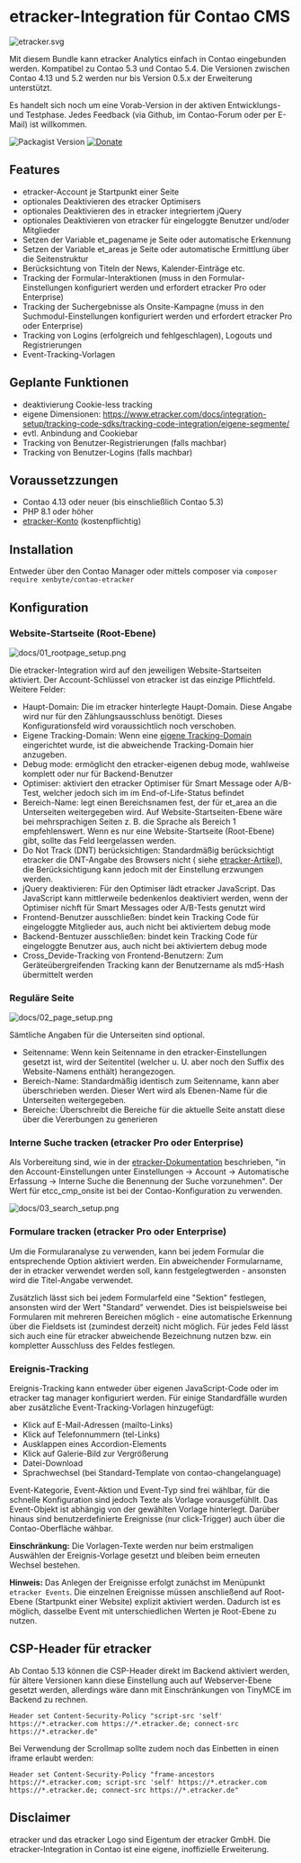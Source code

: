 # etracker-Integration für Contao CMS

![etracker.svg](etracker.svg)

Mit diesem Bundle kann etracker Analytics einfach in Contao eingebunden werden. Kompatibel zu Contao 5.3 und Contao 5.4.
Die Versionen zwischen Contao 4.13 und 5.2 werden nur bis Version 0.5.x der Erweiterung unterstützt.

Es handelt sich noch um eine Vorab-Version in der aktiven Entwicklungs- und Testphase. Jedes Feedback (via Github, im
Contao-Forum oder per E-Mail) ist willkommen.

![Packagist Version](https://img.shields.io/packagist/v/xenbyte/contao-etracker)
[![Donate](https://img.shields.io/badge/Donate-PayPal-blue.svg)](https://www.paypal.com/donate/?hosted_button_id=J425R728CYH9N)

## Features

* etracker-Account je Startpunkt einer Seite
* optionales Deaktivieren des etracker Optimisers
* optionales Deaktivieren des in etracker integriertem jQuery
* optionales Deaktivieren von etracker für eingeloggte Benutzer und/oder Mitglieder
* Setzen der Variable et_pagename je Seite oder automatische Erkennung
* Setzen der Variable et_areas je Seite oder automatische Ermittlung über die Seitenstruktur
* Berücksichtung von Titeln der News, Kalender-Einträge etc.
* Tracking der Formular-Interaktionen (muss in den Formular-Einstellungen konfiguriert werden und erfordert etracker Pro
  oder Enterprise)
* Tracking der Suchergebnisse als Onsite-Kampagne (muss in den Suchmodul-Einstellungen konfiguriert werden und erfordert
  etracker Pro oder Enterprise)
* Tracking von Logins (erfolgreich und fehlgeschlagen), Logouts und Registrierungen
* Event-Tracking-Vorlagen

## Geplante Funktionen

* deaktivierung Cookie-less tracking
* eigene Dimensionen: https://www.etracker.com/docs/integration-setup/tracking-code-sdks/tracking-code-integration/eigene-segmente/
* evtl. Anbindung and Cookiebar
* Tracking von Benutzer-Registrierungen (falls machbar)
* Tracking von Benutzer-Logins (falls machbar)

## Voraussetzzungen

* Contao 4.13 oder neuer (bis einschließlich Contao 5.3)
* PHP 8.1 oder höher
* [etracker-Konto](https://www.xenbyte.com/go-etracker) (kostenpflichtig)

## Installation

Entweder über den Contao Manager oder mittels composer via `composer require xenbyte/contao-etracker`

## Konfiguration

### Website-Startseite (Root-Ebene)

![docs/01_rootpage_setup.png](docs/01_rootpage_setup.png)

Die etracker-Integration wird auf den jeweiligen Website-Startseiten aktiviert. Der Account-Schlüssel von etracker ist
das einzige Pflichtfeld. Weitere Felder:

* Haupt-Domain: Die im etracker hinterlegte Haupt-Domain. Diese Angabe wird nur für den Zählungsausschluss benötigt.
  Dieses Konfigurationsfeld wird voraussichtlich noch verschoben.
* Eigene Tracking-Domain: Wenn
  eine [eigene Tracking-Domain](https://www.etracker.com/docs/integration-setup/tracking-code-sdks/eigene-tracking-domain-einrichten/)
  eingerichtet wurde, ist die abweichende Tracking-Domain hier anzugeben.
* Debug mode: ermöglicht den etracker-eigenen debug mode, wahlweise komplett oder nur für Backend-Benutzer
* Optimiser: aktiviert den etracker Optimiser für Smart Message oder A/B-Test, welcher jedoch sich im im
  End-of-Life-Status befindet
* Bereich-Name: legt einen Bereichsnamen fest, der für et_area an die Unterseiten weitergegeben wird. Auf
  Website-Startseiten-Ebene wäre bei mehrsprachigen Seiten z. B. die Sprache als Bereich 1 empfehlenswert. Wenn es nur
  eine Website-Startseite (Root-Ebene) gibt, sollte das Feld leergelassen werden.
* Do Not Track (DNT) berücksichtigen: Standardmäßig berücksichtigt etracker die DNT-Angabe des Browsers nicht (
  siehe [etracker-Artikel](https://www.etracker.com/tipp-der-woche-do-not-track/)), die Berücksichtigung kann jedoch mit
  der Einstellung erzwungen werden.
* jQuery deaktivieren: Für den Optimiser lädt etracker JavaScript. Das JavaScript kann mittlerweile bedenkenlos
  deaktiviert werden, wenn der Optimiser nichft für Smart Messages oder A/B-Tests genutzt wird
* Frontend-Benutzer ausschließen: bindet kein Tracking Code für eingeloggte Mitglieder aus, auch nicht bei aktiviertem
  debug mode
* Backend-Bentuzer ausschließen: bindet kein Tracking Code für eingeloggte Benutzer aus, auch nicht bei aktiviertem
  debug mode
* Cross_Devide-Tracking von Frontend-Benutzern: Zum Geräteübergreifenden Tracking kann der Benutzername als md5-Hash
  übermittelt werden

### Reguläre Seite

![docs/02_page_setup.png](docs/02_page_setup.png)

Sämtliche Angaben für die Unterseiten sind optional.

* Seitenname: Wenn kein Seitenname in den etracker-Einstellungen gesetzt ist, wird der Seitentitel (welcher u. U. aber
  noch den Suffix des Website-Namens enthält) herangezogen.
* Bereich-Name: Standardmäßig identisch zum Seitenname, kann aber überschrieben werden. Dieser Wert wird als Ebenen-Name
  für die Unterseiten weitergegeben.
* Bereiche: Überschreibt die Bereiche für die aktuelle Seite anstatt diese über die Vererbungen zu generieren

### Interne Suche tracken (etracker Pro oder Enterprise)

Als Vorbereitung sind, wie in
der [etracker-Dokumentation](https://www.etracker.com/docs/integration-setup/tracking-code-sdks/tracking-code-integration/onsite-kampagnen/)
beschrieben, "in den Account-Einstellungen unter Einstellungen → Account → Automatische Erfassung → Interne Suche die
Benennung der Suche vorzunehmen". Der Wert für etcc_cmp_onsite ist bei der Contao-Konfiguration zu verwenden.

![docs/03_search_setup.png](docs/03_search_setup.png)

### Formulare tracken (etracker Pro oder Enterprise)

Um die Formularanalyse zu verwenden, kann bei jedem Formular die entsprechende Option aktiviert werden. Ein abweichender
Formularname, der in etracker verwendet werden soll, kann festgelegtwerden - ansonsten wird die Titel-Angabe verwendet.

Zusätzlich lässt sich bei jedem Formularfeld eine "Sektion" festlegen, ansonsten wird der Wert "Standard" verwendet.
Dies ist beispielsweise bei Formularen mit mehreren Bereichen möglich - eine automatische Erkennung über die Fieldsets
ist (zumindest derzeit) nicht möglich. Für jedes Feld lässt sich auch eine für etracker abweichende Bezeichnung nutzen
bzw. ein kompletter Ausschluss des Feldes festlegen.

### Ereignis-Tracking

Ereignis-Tracking kann entweder über eigenen JavaScript-Code oder im etracker tag manager konfiguriert werden. Für
einige Standardfälle wurden aber zusätzliche Event-Tracking-Vorlagen hinzugefügt:

* Klick auf E-Mail-Adressen (mailto-Links)
* Klick auf Telefonnummern (tel-Links)
* Ausklappen eines Accordion-Elements
* Klick auf Galerie-Bild zur Vergrößerung
* Datei-Download
* Sprachwechsel (bei Standard-Template von contao-changelanguage)

Event-Kategorie, Event-Aktion und Event-Typ sind frei wählbar, für die schnelle Konfiguration sind jedoch Texte als
Vorlage vorausgefühllt. Das Event-Objekt ist abhängig von der gewählten Vorlage hinterlegt. Darüber hinaus sind
benutzerdefinierte Ereignisse (nur click-Trigger) auch über die Contao-Oberfläche wähbar.

**Einschränkung:** Die Vorlagen-Texte werden nur beim erstmaligen Auswählen der Ereignis-Vorlage gesetzt und bleiben
beim erneuten Wechsel bestehen.

**Hinweis:** Das Anlegen der Ereignisse erfolgt zunächst im Menüpunkt `etracker Events`. Die einzelnen Ereignisse müssen
anschließend auf Root-Ebene (Startpunkt einer Website) explizit aktiviert werden. Dadurch ist es möglich, dasselbe Event
mit unterschiedlichen Werten je Root-Ebene zu nutzen.

## CSP-Header für etracker

Ab Contao 5.13 können die CSP-Header direkt im Backend aktiviert werden, für ältere Versionen kann diese Einstellung
auch auf Webserver-Ebene gesetzt werden, allerdings wäre dann mit Einschränkungen von TinyMCE im Backend zu rechnen.

```
Header set Content-Security-Policy "script-src 'self' https://*.etracker.com https://*.etracker.de; connect-src https://*.etracker.de"
```

Bei Verwendung der Scrollmap sollte zudem noch das Einbetten in einen iframe erlaubt werden:

```
Header set Content-Security-Policy "frame-ancestors https://*.etracker.com; script-src 'self' https://*.etracker.com https://*.etracker.de; connect-src https://*.etracker.de"
```

## Disclaimer
etracker und das etracker Logo sind Eigentum der etracker GmbH. Die etracker-Integration in Contao ist eine eigene,
inoffizielle Erweiterung.
